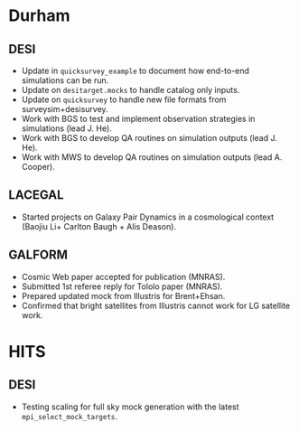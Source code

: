 # Durham

## DESI
* Update in `quicksurvey_example` to document how end-to-end simulations can be run.
* Update on `desitarget.mocks` to handle catalog only inputs. 
* Update on `quicksurvey` to handle new file formats from surveysim+desisurvey. 
* Work with BGS to test and implement observation strategies in simulations (lead J. He). 
* Work with BGS to develop QA routines on simulation outputs (lead J. He). 
* Work with MWS to develop QA routines on simulation outputs (lead A. Cooper). 

## LACEGAL

* Started projects on Galaxy Pair Dynamics in a cosmological context (Baojiu Li+ Carlton Baugh + Alis Deason). 

## GALFORM

* Cosmic Web paper accepted for publication (MNRAS). 
* Submitted 1st referee reply for Tololo paper (MNRAS).    
* Prepared updated mock from Illustris for Brent+Ehsan. 
* Confirmed that bright satellites from Illustris cannot work for LG satellite work.  

# HITS

## DESI
* Testing scaling for full sky mock generation with the latest `mpi_select_mock_targets`.  


